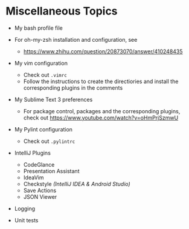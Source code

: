 # Miscellaneous Topics

* My bash profile file
* For oh-my-zsh installation and configuration, see

  * https://www.zhihu.com/question/20873070/answer/410248435
* My vim configuration
  * Check out `.vimrc`
  * Follow the instructions to create the directiories and install the corresponding plugins in the comments
* My Sublime Text 3 preferences
  * For package control, packages and the corresponding plugins, check out https://www.youtube.com/watch?v=oHmPrjSzmwU
* My Pylint configuration
  * Check out `.pylintrc`
* IntelliJ Plugins
  * CodeGlance
  * Presentation Assistant
  * IdeaVim
  * Checkstyle   *(IntelliJ IDEA & Android Studio)*
  * Save Actions
  * JSON Viewer
* Logging
* Unit tests

